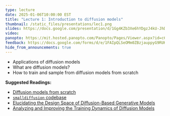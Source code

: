 ```yaml
---
type: lecture
date: 2025-01-06T10:00:00 EST
title: "Lecture 1: Introduction to diffusion models"
thumbnail: /static_files/presentations/lec1.png
slides: https://docs.google.com/presentation/d/1Gg4KZb3Xe6hYDgzJ4kU-JhD7tvDKQu7X-lDYu0V7DOs/
video:
panopto: https://mit.hosted.panopto.com/Panopto/Pages/Viewer.aspx?id=c6d22077-ee8f-410f-9957-b24f012ed8a0
feedback: https://docs.google.com/forms/d/e/1FAIpQLSeOMm0ZBzjauppyG9RUKIGiP-fAheUMCrMGN5su62Jw0ZYRdw/viewform?usp=dialog
hide_from_announcements: true
---
```

 * Applications of diffusion models
 * What are diffusion models?
 * How to train and sample from diffusion models from scratch

**Suggested Readings:**
- [Diffusion models from scratch](https://chenyang.co/diffusion.html)
- [`smalldiffusion` codebase](https://github.com/yuanchenyang/smalldiffusion/)
- [Elucidating the Design Space of Diffusion-Based Generative Models](https://arxiv.org/pdf/2206.00364)
- [Analyzing and Improving the Training Dynamics of Diffusion Models](https://arxiv.org/pdf/2312.02696)

